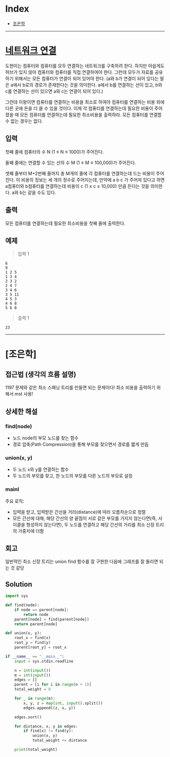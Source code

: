 # Index

+ [조은학](#조은학)

---

# [네트워크 연결](https://www.acmicpc.net/problem/1922)

도현이는 컴퓨터와 컴퓨터를 모두 연결하는 네트워크를 구축하려 한다. 하지만 아쉽게도 허브가 있지 않아 컴퓨터와 컴퓨터를 직접 연결하여야 한다. 그런데 모두가 자료를 공유하기 위해서는 모든 컴퓨터가 연결이 되어 있어야 한다. (a와 b가 연결이 되어 있다는 말은 a에서 b로의 경로가 존재한다는 것을 의미한다. a에서 b를 연결하는 선이 있고, b와 c를 연결하는 선이 있으면 a와 c는 연결이 되어 있다.)

그런데 이왕이면 컴퓨터를 연결하는 비용을 최소로 하여야 컴퓨터를 연결하는 비용 외에 다른 곳에 돈을 더 쓸 수 있을 것이다. 이제 각 컴퓨터를 연결하는데 필요한 비용이 주어졌을 때 모든 컴퓨터를 연결하는데 필요한 최소비용을 출력하라. 모든 컴퓨터를 연결할 수 없는 경우는 없다.

## 입력

첫째 줄에 컴퓨터의 수 N (1 ≤ N ≤ 1000)가 주어진다.

둘째 줄에는 연결할 수 있는 선의 수 M (1 ≤ M ≤ 100,000)가 주어진다.

셋째 줄부터 M+2번째 줄까지 총 M개의 줄에 각 컴퓨터를 연결하는데 드는 비용이 주어진다. 이 비용의 정보는 세 개의 정수로 주어지는데, 만약에 a b c 가 주어져 있다고 하면 a컴퓨터와 b컴퓨터를 연결하는데 비용이 c (1 ≤ c ≤ 10,000) 만큼 든다는 것을 의미한다. a와 b는 같을 수도 있다.

## 출력

모든 컴퓨터를 연결하는데 필요한 최소비용을 첫째 줄에 출력한다.

## 예제

> 입력 1

```
6
9
1 2 5
1 3 4
2 3 2
2 4 7
3 4 6
3 5 11
4 5 3
4 6 8
5 6 8
```

> 출력 1

```
23
```

---

# [조은학]

## 접근법 (생각의 흐름 설명)

<!--문제를 풀며 생각의 흐름을 글로 작성-->
1197 문제와 같은 최소 스패닝 트리를 만들면 되는 문제이다!
최소 비용을 출력하기 위해서 mst 사용!


## 상세한 해설

<!--기술 면접을 면접관 앞에서 한다는 생각으로 설명-->
<!--시복도, 알고리즘 선택 이유 등-->

### find(node)
- 노드 node의 부모 노드를 찾는 함수
- 경로 압축(Path Compression)을 통해 부모를 찾으면서 경로를 짧게 만듬

### union(x, y)
- 두 노드 x와 y를 연결하는 함수
- 두 노드의 부모를 찾고, 한 노드의 부모를 다른 노드의 부모로 설정

### mainl
주요 로직:

- 입력을 받고, 입력받은 간선을 거리(distance)에 따라 오름차순으로 정렬
- 모든 간선에 대해, 해당 간선의 양 끝점이 서로 같은 부모를 가지지 않는다면(즉, 사이클을 형성하지 않는다면), 두 노드를 연결하고 해당 간선의 거리를 최소 신장 트리의 가중치에 더함

## 회고
일반적인 최소 신장 트리는 union find 함수를 잘 구현한 다음에 그래프를 잘 돌리면 되는 것 같당
<!--이런 유형은 이렇게 접근하면 좋겠다 (이유와 함께)-->

## Solution

<!--전체 코드 첨부-->

```python
import sys

def find(node):
    if node == parent[node]:
        return node
    parent[node] = find(parent[node])
    return parent[node]

def union(x, y):
    root_x = find(x)
    root_y = find(y)
    parent[root_y] = root_x

if __name__ == "__main__":
    input = sys.stdin.readline

    n = int(input())
    m = int(input())
    edges = []
    parent = [i for i in range(n + 1)]
    total_weight = 0

    for _ in range(m):
        x, y, z = map(int, input().split())
        edges.append((z, x, y))

    edges.sort()

    for distance, x, y in edges:
        if find(x) != find(y):
            union(x, y)
            total_weight += distance

    print(total_weight)
```
